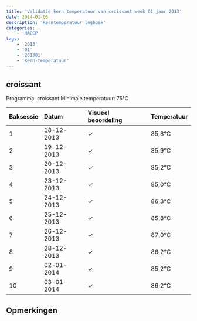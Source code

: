 ```yaml
---
title: 'Validatie kern temperatuur van croissant week 01 jaar 2013'
date: 2014-01-05
description: 'Kerntemperatuur logboek'
categories:
    - 'HACCP'
tags:
    - '2013'
    - '01'
    - '201301'
    - 'Kern-temperatuur'
---
```


## croissant

Programma: croissant
Minimale temperatuur: 75°C

| Baksessie | Datum | Visueel beoordeling | Temperatuur |
|:---|:---|:---|:---|
| 1 | 18-12-2013 | &check; | 85,8°C |
| 2 | 19-12-2013 | &check; | 85,9°C |
| 3 | 20-12-2013 | &check; | 85,2°C |
| 4 | 23-12-2013 | &check; | 85,0°C |
| 5 | 24-12-2013 | &check; | 86,3°C |
| 6 | 25-12-2013 | &check; | 85,8°C |
| 7 | 26-12-2013 | &check; | 87,0°C |
| 8 | 28-12-2013 | &check; | 86,2°C |
| 9 | 02-01-2014 | &check; | 85,2°C |
| 10 | 03-01-2014 | &check; | 86,2°C |

## Opmerkingen


